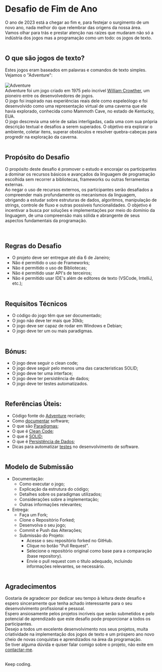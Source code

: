 # Desafio de Fim de Ano
O ano de 2023 está a chegar ao fim e, para festejar o surgimento de um novo ano, nada melhor do que relembrar das origens da nossa área. <br>
Vamos olhar para trás e prestar atenção nas raízes que mudaram não só a indústria dos jogos mas a programação como um todo: os jogos de texto. 
<br><br>


## O que são jogos de texto?
Estes jogos eram baseados em palavras e comandos de texto simples. <br>
Vejamos o "Adventure": <br><br>
![Adventure](https://github.com/Ismael-Moreira-Kt/Desafio-Fim.de.Ano/assets/154206380/378f6926-430b-4be9-81f7-e2b6289bc063) <br>
Adventure foi um jogo criado em 1975 pelo incrível <a href="https://en.wikipedia.org/wiki/William_Crowther_%28programmer%29">William Crowther</a>, um pioneiro entre os desenvolvedores de jogos. <br>
O jogo foi inspirado nas experiências reais dele como espeleólogo e foi desenvolvido como uma representação virtual de uma caverna que ele havia explorado, conhecida como Mammoth Cave, no estado de Kentucky, EUA. <br>
O jogo descrevia uma série de salas interligadas, cada uma com sua própria descrição textual e desafios a serem superados. O objetivo era explorar o ambiente, coletar itens, superar obstáculos e resolver quebra-cabeças para progredir na exploração da caverna.
<br><br>


## Propósito do Desafio
O propósito deste desafio é promover o estudo e encorajar os participantes a dominar os recursos básicos e avançados da linguagem de programação escolhida sem recorrer a bibliotecas, frameworks ou outras ferramentas externas. <br>
Ao negar o uso de recursos externos, os participantes serão desafiados a compreender mais profundamente os mecanismos da linguagem, obrigando a estudar sobre estruturas de dados, algoritmos, manipulação de strings, controle de fluxo e outras possiveis funcionalidades. O objetivo é incentivar a busca por soluções e implementações por meio do domínio da linguagem, de uma compreensão mais sólida e abrangente de seus aspectos fundamentais da programação. <br>
<br><br>


## Regras do Desafio
- O projeto deve ser entregue até dia 6 de Janeiro;
- Não é permitido o uso de Frameworks;
- Não é permitido o uso de Bibliotecas;
- Não é permitido usar API's de terceiros;
- Não é permitido usar IDE's além de editores de texto (VSCode, IntelliJ, etc.);
<br><br>


## Requisitos Técnicos
- O código do jogo têm que ser documentado;
- O jogo não deve ter mais que 30kb;
- O jogo deve ser capaz de rodar em Windows e Debian;
- O jogo deve ter um ou mais paradigmas.
<br><br>


## Bónus:
- O jogo deve seguir o clean code;
- O jogo deve seguir pelo menos uma das caracteristicas SOLID;
- O jogo deve ter uma interface;
- O jogo deve ter persistência de dados;
- O jogo deve ter testes automatizados.
<br><br>


## Referências Úteis:
- Código fonte do <a href="https://github.com/wh0am1-dev/adventure/tree/master/src">Adventure</a> recriado;
- Como <a href="https://www.supero.com.br/blog/como-documentar-softwares/">documentar</a> software;
- O que são <a href="https://guia.dev/pt/pillars/languages-and-tools/programming-paradigms.html">Paradigmas</a>;
- O que é <a href="https://www.hostgator.com.br/blog/clean-code-o-que-e/">Clean Code</a>;
- O que é <a href="https://medium.com/desenvolvendo-com-paixao/o-que-%C3%A9-solid-o-guia-completo-para-voc%C3%AA-entender-os-5-princ%C3%ADpios-da-poo-2b937b3fc530">SOLID</a>;
- O que é <a href="https://blog.cronapp.io/persistencia-de-dados/">Persistência de Dados</a>;
- Dicas para automatizar <a href="https://www.vsoft.com.br/post/automacao-desenvolvimento-software">testes</a> no desenvolvimento de software.
<br><br>


## Modelo de Submissão
- Documentação:
    - Como executar o jogo; 
    - Explicação da estrutura do código;
    - Detalhes sobre os paradigmas utilizados;
    - Considerações sobre a implementação;
    - Outras informações relevantes;
- Entrega:
    - Faça um Fork;
    - Clone o Repositório Forked;
    - Desenvolva o seu jogo;
    - Commit e Push das Alterações;
    - Submissão do Projeto:
        - Acesse o seu repositório forked no GitHub.
        - Clique no botão "Pull Request".
        - Selecione o repositório original como base para a comparação (base repository).
        - Envie o pull request com o título adequado, incluindo informações relevantes, se necessário.
<br><br>


## Agradecimentos
Gostaria de agradecer por dedicar seu tempo à leitura deste desafio e espero sinceramente que tenha achado interessante para o seu desenvolvimento profissional e pessoal. <br>
Espero ansiosamente pelos projetos incríveis que serão submetidos e pelo potencial de aprendizado que este desafio pode proporcionar a todos os participantes. <br>
Desejo a todos um excelente desenvolvimento nos seus projetos, muita criatividade na implementação dos jogos de texto e um próspero ano novo cheio de novas conquistas e aprendizados na área da programação. <br>
Se tiver alguma dúvida e quiser falar comigo sobre o projeto, não exite em <a href="https://www.instagram.com/ismael_moreira_003/">contactar-me</a>.
<br><br>


Keep coding.